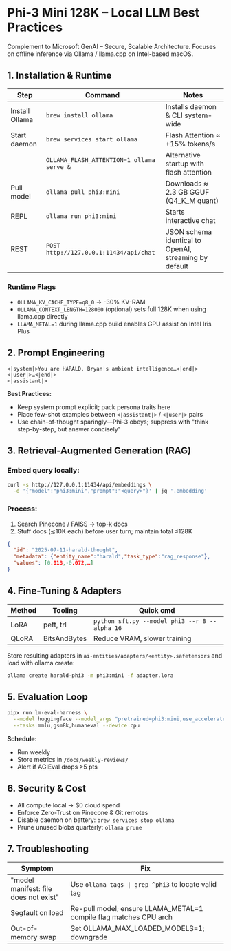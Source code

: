 # Phi-3 Mini 128K – Local LLM Best Practices

Complement to Microsoft GenAI – Secure, Scalable Architecture. Focuses on offline inference via Ollama / llama.cpp on Intel-based macOS.

## 1. Installation & Runtime

| Step | Command | Notes |
|------|---------|-------|
| Install Ollama | `brew install ollama` | Installs daemon & CLI system-wide |
| Start daemon | `brew services start ollama` | Flash Attention ≈ +15% tokens/s |
|  | `OLLAMA_FLASH_ATTENTION=1 ollama serve &` | Alternative startup with flash attention |
| Pull model | `ollama pull phi3:mini` | Downloads ≈ 2.3 GB GGUF (Q4_K_M quant) |
| REPL | `ollama run phi3:mini` | Starts interactive chat |
| REST | `POST http://127.0.0.1:11434/api/chat` | JSON schema identical to OpenAI, streaming by default |

### Runtime Flags

- `OLLAMA_KV_CACHE_TYPE=q8_0` → -30% KV-RAM
- `OLLAMA_CONTEXT_LENGTH=128000` (optional) sets full 128K when using llama.cpp directly
- `LLAMA_METAL=1` during llama.cpp build enables GPU assist on Intel Iris Plus

## 2. Prompt Engineering

```
<|system|>You are HARALD, Bryan's ambient intelligence…<|end|>
<|user|>…<|end|>
<|assistant|>
```

**Best Practices:**
- Keep system prompt explicit; pack persona traits here
- Place few-shot examples between `<|assistant|>` / `<|user|>` pairs
- Use chain-of-thought sparingly—Phi-3 obeys; suppress with "think step-by-step, but answer concisely"

## 3. Retrieval-Augmented Generation (RAG)

### Embed query locally:

```bash
curl -s http://127.0.0.1:11434/api/embeddings \
  -d '{"model":"phi3:mini","prompt":"<query>"}' | jq '.embedding'
```

### Process:
1. Search Pinecone / FAISS → top-k docs
2. Stuff docs (≲10K each) before user turn; maintain total ≤128K

```json
{
  "id": "2025-07-11-harald-thought",
  "metadata": {"entity_name":"harald","task_type":"rag_response"},
  "values": [0.018,-0.072,…]
}
```

## 4. Fine-Tuning & Adapters

| Method | Tooling | Quick cmd |
|--------|---------|-----------|
| LoRA | peft, trl | `python sft.py --model phi3 --r 8 --alpha 16` |
| QLoRA | BitsAndBytes | Reduce VRAM, slower training |

Store resulting adapters in `ai-entities/adapters/<entity>.safetensors` and load with ollama create:

```bash
ollama create harald-phi3 -m phi3:mini -f adapter.lora
```

## 5. Evaluation Loop

```bash
pipx run lm-eval-harness \
  --model huggingface --model_args "pretrained=phi3:mini,use_accelerate=True" \
  --tasks mmlu,gsm8k,humaneval --device cpu
```

**Schedule:**
- Run weekly
- Store metrics in `/docs/weekly-reviews/`
- Alert if AGIEval drops >5 pts

## 6. Security & Cost

- All compute local → $0 cloud spend
- Enforce Zero-Trust on Pinecone & Git remotes
- Disable daemon on battery: `brew services stop ollama`
- Prune unused blobs quarterly: `ollama prune`

## 7. Troubleshooting

| Symptom | Fix |
|---------|-----|
| "model manifest: file does not exist" | Use `ollama tags \| grep ^phi3` to locate valid tag |
| Segfault on load | Re-pull model; ensure LLAMA_METAL=1 compile flag matches CPU arch |
| Out-of-memory swap | Set OLLAMA_MAX_LOADED_MODELS=1; downgrade